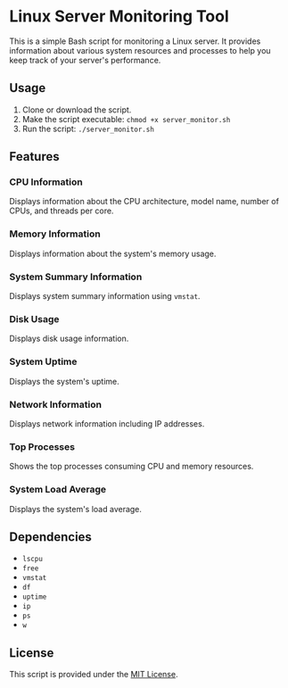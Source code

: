 # Linux Server Monitoring Tool

This is a simple Bash script for monitoring a Linux server. It provides information about various system resources and processes to help you keep track of your server's performance.

## Usage

1. Clone or download the script.
2. Make the script executable: `chmod +x server_monitor.sh`
3. Run the script: `./server_monitor.sh`

## Features

### CPU Information
Displays information about the CPU architecture, model name, number of CPUs, and threads per core.

### Memory Information
Displays information about the system's memory usage.

### System Summary Information
Displays system summary information using `vmstat`.

### Disk Usage
Displays disk usage information.

### System Uptime
Displays the system's uptime.

### Network Information
Displays network information including IP addresses.

### Top Processes
Shows the top processes consuming CPU and memory resources.

### System Load Average
Displays the system's load average.

## Dependencies
- `lscpu`
- `free`
- `vmstat`
- `df`
- `uptime`
- `ip`
- `ps`
- `w`

## License
This script is provided under the [MIT License](LICENSE).


